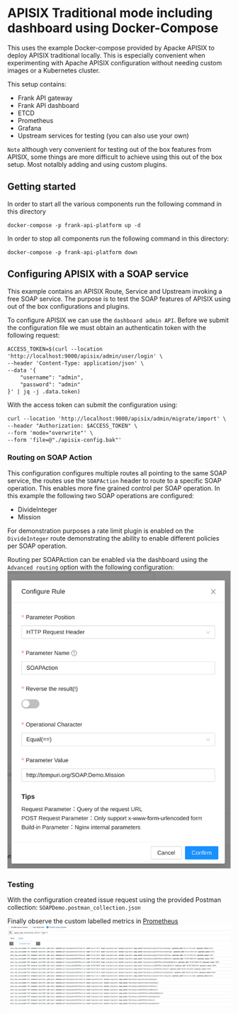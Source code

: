 # APISIX Traditional mode including dashboard using Docker-Compose
This uses the example Docker-compose provided by Apacke APISIX to deploy APISIX traditional locally. This is especially convenient when experimenting with Apache APISIX configuration without needing custom images or a Kubernetes cluster. 

This setup contains:
- Frank API gateway
- Frank API dashboard
- ETCD
- Prometheus
- Grafana
- Upstream services for testing (you can also use your own)

`Note` although very convenient for testing out of the box features from APISIX, some things are more difficult to achieve using this out of the box setup. Most notalbly adding and using custom plugins. 

## Getting started
In order to start all the various components run the following command in this directory
```
docker-compose -p frank-api-platform up -d
```

In order to stop all components run the following command in this directory:
```
docker-compose -p frank-api-platform down
```

## Configuring APISIX with a SOAP service 
This example contains an APISIX Route, Service and Upstream invoking a free SOAP service. The purpose is to test the SOAP features of APISIX using out of the box configurations and plugins.

To configure APISIX we can use the `dashboard admin API`.
Before we submit the configuration file we must obtain an authenticatin token with the following request:
```shell
ACCESS_TOKEN=$(curl --location 'http://localhost:9000/apisix/admin/user/login' \
--header 'Content-Type: application/json' \
--data '{
    "username": "admin",
    "password": "admin"
}' | jq -j .data.token)
```
With the access token can submit the configuration using:
```shell
curl --location 'http://localhost:9000/apisix/admin/migrate/import' \
--header "Authorization: $ACCESS_TOKEN" \
--form 'mode="overwrite"' \
--form 'file=@"./apisix-config.bak"'
```

### Routing on SOAP Action
This configuration configures multiple routes all pointing to the same SOAP service, the routes use the `SOAPAction` header to route to a specific SOAP operation. This enables more fine grained control per SOAP operation. In this example the following two SOAP operations are configured:
- DivideInteger
- Mission

For demonstration purposes a rate limit plugin is enabled on the `DivideInteger` route demonstrating the ability to enable different policies per SOAP operation.

Routing per SOAPAction can be enabled via the dashboard using the `Advanced routing` option with the following configuration:
![SOAPAction routing](../../docs/diagrams/apisix-soap-action-routing.png)

### Testing 
With the configuration created issue request using the provided Postman collection: `SOAPDemo.postman_collection.json`

Finally observe the custom labelled metrics in [Prometheus](http://localhost:9090/graph?g0.expr=apisix_http_status%7Bsoap_action%3D~%22http.*%22%7D&g0.tab=1&g0.stacked=0&g0.range_input=1h)
![prometheus-soap-action](/docs/diagrams/apisix-prometheus-soap-action.png)
